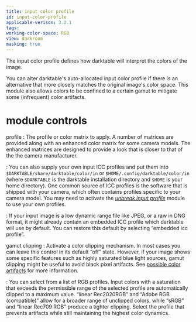 ```yaml
---
title: input color profile
id: input-color-profile
applicable-verison: 3.2.1
tags: 
working-color-space: RGB 
view: darkroom
masking: true
---
```


The input color profile defines how darktable will interpret the colors of the image. 

You can alter darktable's auto-allocated input color profile if there is an alternative that more closely matches the original image's color space. This module also allows colors to be confined to a certain gamut to mitigate some (infrequent) color artifacts.

# module controls

profile
: The profile or color matrix to apply. A number of matrices are provided along with an enhanced color matrix for some camera models. The enhanced matrices are designed to provide a look that is closer to that of the the camera manufacturer.

: You can also supply your own input ICC profiles and put them into `$DARKTABLE/share/darktable/color/in` or `$HOME/.config/darktable/color/in` (where `$DARKTABLE` is the darktable installation directory and `$HOME` is your home directory). One common source of ICC profiles is the software that is shipped with your camera, which often contains profiles specific to your camera model. You may need to activate the [_unbreak input profile_](./unbreak-input-profile.md) module to use your own profiles.

: If your input image is a low dynamic range file like JPEG, or a raw in DNG format, it might already contain an embedded ICC profile which darktable will use by default. You can restore this default by selecting “embedded icc profile”.

gamut clipping
: Activate a color clipping mechanism. In most cases you can leave this control in its default “off” state. However, if your image shows some specific features such as highly saturated blue light sources, gamut clipping might be useful to avoid black pixel artifacts. See [possible color artifacts](../../special-topics/color-management/color-artifacts.md) for more information.

: You can select from a list of RGB profiles. Input colors with a saturation that exceeds the permissible range of the selected profile are automatically clipped to a maximum value. “linear Rec2020RGB” and “Adobe RGB (compatible)” allow for a broader range of unclipped colors, while “sRGB” and “linear Rec709 RGB” produce a tighter clipping. Select the profile that prevents artifacts while still maintaining the highest color dynamics.

